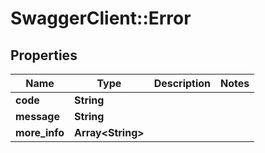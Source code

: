 # SwaggerClient::Error

## Properties
Name | Type | Description | Notes
------------ | ------------- | ------------- | -------------
**code** | **String** |  | 
**message** | **String** |  | 
**more_info** | **Array&lt;String&gt;** |  | 


